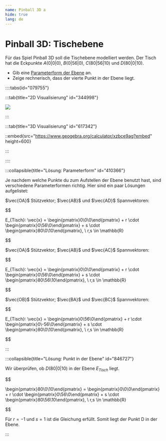 ```yaml
---
name: Pinball 3D a
hide: true
lang: de
---
```


# Pinball 3D: Tischebene

Für das Spiel Pinball 3D soll die Tischebene modelliert werden. Der Tisch hat die Eckpunkte $A(0|0|0)$, $B(0|56|0)$, $C(80|56|10)$ und $D(80|0|10)$. 

- Gib eine [Parameterform der Ebene](/oberstufe/analytische-geometrie/parameterform-von-ebenen/formel) an. 
- Zeige rechnerisch, dass der vierte Punkt in der Ebene liegt.

::::tabs{id="079755"}

:::tab{title="2D Visualisierung" id="344998"}

![](/assets/oberstufe/analytische-geometrie/parameterform-von-ebenen/pinball3d-tischebene.png)

:::

:::tab{title="3D Visualisierung" id="617342"}

::embed{src="https://www.geogebra.org/calculator/xzbce9ag?embed" height=600}

:::

::::


:::collapsible{title="Lösung: Parameterform" id="410366"}

Je nachdem welche Punkte du zum Aufstellen der Ebene benutzt hast, sind verschiedene Parameterformen richtig. Hier sind ein paar Lösungen aufgelistet:

$\vec{OA}$ Stützvektor; $\vec{AB}$ und $\vec{AD}$ Spannvektoren:

$$

E_{Tisch}: \vec{x} = \begin{pmatrix}0\\0\\0\end{pmatrix} + r \cdot \begin{pmatrix}0\\56\\0\end{pmatrix} + s \cdot \begin{pmatrix}80\\0\\10\end{pmatrix}, \ r,s \in \mathbb{R}

$$


$\vec{OA}$ Stützvektor; $\vec{AB}$ und $\vec{AC}$ Spannvektoren:

$$

E_{Tisch}: \vec{x} = \begin{pmatrix}0\\0\\0\end{pmatrix} + r \cdot \begin{pmatrix}0\\56\\0\end{pmatrix} + s \cdot \begin{pmatrix}80\\56\\10\end{pmatrix}, \ r,s \in \mathbb{R}

$$

$\vec{OB}$ Stützvektor; $\vec{BA}$ und $\vec{BC}$ Spannvektoren:

$$

E_{Tisch}: \vec{x} = \begin{pmatrix}0\\56\\0\end{pmatrix} + r \cdot \begin{pmatrix}0\\-56\\0\end{pmatrix} + s \cdot \begin{pmatrix}80\\0\\10\end{pmatrix}, \ r,s \in \mathbb{R}

$$

:::

:::collapsible{title="Lösung: Punkt in der Ebene" id="846727"}

Wir überprüfen, ob $D(80|0|10)$ in der Ebene $E_{Tisch}$ liegt.

$$

\begin{pmatrix}80\\0\\10\end{pmatrix} = \begin{pmatrix}0\\0\\0\end{pmatrix} + r \cdot \begin{pmatrix}0\\56\\0\end{pmatrix} + s \cdot \begin{pmatrix}80\\56\\10\end{pmatrix}, \ r,s \in \mathbb{R}

$$

Für $r=-1$ und $s=1$ ist die Gleichung erfüllt. Somit liegt der Punkt D in der Ebene.

:::